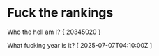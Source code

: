 # Fuck the rankings

Who the hell am I?
{ 20345020 }

What fucking year is it?
[ 2025-07-07T04:10:00Z ]

